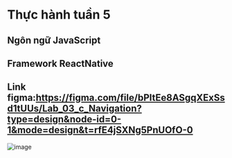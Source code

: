 # Thực hành tuần 5
## Ngôn ngữ JavaScript
## Framework ReactNative
## Link figma:https://figma.com/file/bPItEe8ASgqXExSsd1tUUs/Lab_03_c_Navigation?type=design&node-id=0-1&mode=design&t=rfE4jSXNg5PnUOfO-0
![image](https://github.com/chicuongdev2002/mobile_week5/assets/124854803/f7766e1a-fbc3-4fd5-98ea-601c5b7bab80)
